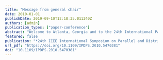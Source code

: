 ```yaml
---
title: "Message from general chair"
date: 2010-01-01
publishDate: 2019-09-10T12:18:35.011340Z
authors: [admin]
publication_types: ["paper-conference"]
abstract: "Welcome to Atlanta, Georgia and to the 24th International Parallel and Distributed Processing Symposium. It has been my honor to spend several years of planning for Georgia Institute of Technology to host this event and to work with the Computer Society and our veteran volunteer team to make this week a reality. The success of this symposium is a direct result of the hard work and contributions made by many, including the organizing committee members, the steering committee, the authors, the speakers, and the commercial participants — all of whom I gratefully acknowledge."
featured: false
publication: "*24th IEEE International Symposium on Parallel and Distributed Processing, IPDPS 2010, Atlanta, Georgia, USA, 19-23 April 2010 - Conference Proceedings*"
url_pdf: "https://doi.org/10.1109/IPDPS.2010.5470381"
doi: "10.1109/IPDPS.2010.5470381"
---
```


